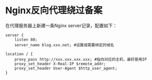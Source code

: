 # Nginx反向代理绕过备案

在代理服务器上新建一条Nginx server记录，配置如下：

```nginx
server {
    listen 80;
    server_name blog.xxx.net; #设置成需要绑定的域名

location / {
    proxy_pass http://xxx.xxx.xxx.xxx; #指向对应的主机，最好是用IP
    proxy_set_header X-Real-IP $remote_addr;
    proxy_set_header User-Agent $http_user_agent;
}
```

